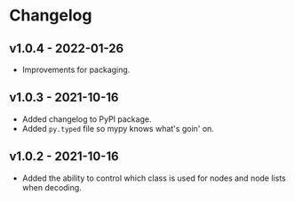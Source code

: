 # Changelog

## v1.0.4 - 2022-01-26

- Improvements for packaging.

## v1.0.3 - 2021-10-16

- Added changelog to PyPI package.
- Added `py.typed` file so mypy knows what's goin' on.

## v1.0.2 - 2021-10-16

- Added the ability to control which class is used for nodes and node lists when decoding.
